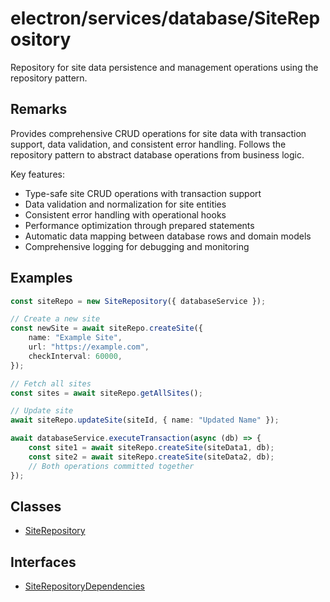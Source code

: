 # electron/services/database/SiteRepository

Repository for site data persistence and management operations using the
repository pattern.

## Remarks

Provides comprehensive CRUD operations for site data with transaction
support, data validation, and consistent error handling. Follows the
repository pattern to abstract database operations from business logic.

Key features:

- Type-safe site CRUD operations with transaction support
- Data validation and normalization for site entities
- Consistent error handling with operational hooks
- Performance optimization through prepared statements
- Automatic data mapping between database rows and domain models
- Comprehensive logging for debugging and monitoring

## Examples

```typescript
const siteRepo = new SiteRepository({ databaseService });

// Create a new site
const newSite = await siteRepo.createSite({
    name: "Example Site",
    url: "https://example.com",
    checkInterval: 60000,
});

// Fetch all sites
const sites = await siteRepo.getAllSites();

// Update site
await siteRepo.updateSite(siteId, { name: "Updated Name" });
```

```typescript
await databaseService.executeTransaction(async (db) => {
    const site1 = await siteRepo.createSite(siteData1, db);
    const site2 = await siteRepo.createSite(siteData2, db);
    // Both operations committed together
});
```

## Classes

- [SiteRepository](classes/SiteRepository.md)

## Interfaces

- [SiteRepositoryDependencies](interfaces/SiteRepositoryDependencies.md)

